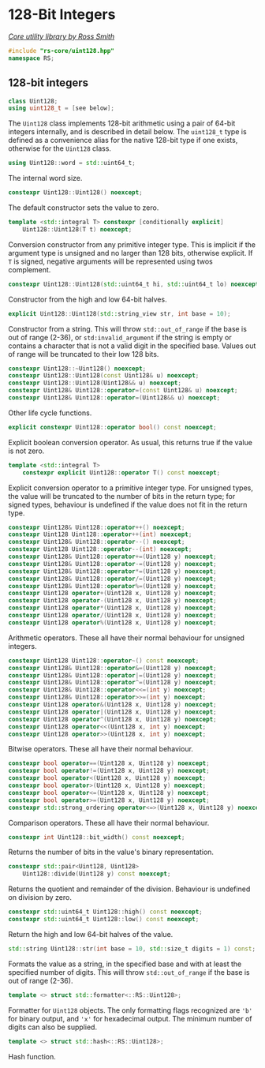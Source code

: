 # 128-Bit Integers

_[Core utility library by Ross Smith](index.html)_

```c++
#include "rs-core/uint128.hpp"
namespace RS;
```

## 128-bit integers

```c++
class Uint128;
using uint128_t = [see below];
```

The `Uint128` class implements 128-bit arithmetic using a pair of 64-bit
integers internally, and is described in detail below. The `uint128_t` type
is defined as a convenience alias for the native 128-bit type if one exists,
otherwise for the `Uint128` class.

```c++
using Uint128::word = std::uint64_t;
```

The internal word size.

```c++
constexpr Uint128::Uint128() noexcept;
```

The default constructor sets the value to zero.

```c++
template <std::integral T> constexpr [conditionally explicit]
    Uint128::Uint128(T t) noexcept;
```

Conversion constructor from any primitive integer type. This is implicit if
the argument type is unsigned and no larger than 128 bits, otherwise
explicit. If `T` is signed, negative arguments will be represented using twos
complement.

```c++
constexpr Uint128::Uint128(std::uint64_t hi, std::uint64_t lo) noexcept;
```

Constructor from the high and low 64-bit halves.

```c++
explicit Uint128::Uint128(std::string_view str, int base = 10);
```

Constructor from a string. This will throw `std::out_of_range` if the base is
out of range (2-36), or `std:invalid_argument` if the string is empty or
contains a character that is not a valid digit in the specified base. Values
out of range will be truncated to their low 128 bits.

```c++
constexpr Uint128::~Uint128() noexcept;
constexpr Uint128::Uint128(const Uint128& u) noexcept;
constexpr Uint128::Uint128(Uint128&& u) noexcept;
constexpr Uint128& Uint128::operator=(const Uint128& u) noexcept;
constexpr Uint128& Uint128::operator=(Uint128&& u) noexcept;
```

Other life cycle functions.

```c++
explicit constexpr Uint128::operator bool() const noexcept;
```

Explicit boolean conversion operator. As usual, this returns true if the value
is not zero.

```c++
template <std::integral T>
    constexpr explicit Uint128::operator T() const noexcept;
```

Explicit conversion operator to a primitive integer type. For unsigned types,
the value will be truncated to the number of bits in the return type; for
signed types, behaviour is undefined if the value does not fit in the return
type.

```c++
constexpr Uint128& Uint128::operator++() noexcept;
constexpr Uint128 Uint128::operator++(int) noexcept;
constexpr Uint128& Uint128::operator--() noexcept;
constexpr Uint128 Uint128::operator--(int) noexcept;
constexpr Uint128& Uint128::operator+=(Uint128 y) noexcept;
constexpr Uint128& Uint128::operator-=(Uint128 y) noexcept;
constexpr Uint128& Uint128::operator*=(Uint128 y) noexcept;
constexpr Uint128& Uint128::operator/=(Uint128 y) noexcept;
constexpr Uint128& Uint128::operator%=(Uint128 y) noexcept;
constexpr Uint128 operator+(Uint128 x, Uint128 y) noexcept;
constexpr Uint128 operator-(Uint128 x, Uint128 y) noexcept;
constexpr Uint128 operator*(Uint128 x, Uint128 y) noexcept;
constexpr Uint128 operator/(Uint128 x, Uint128 y) noexcept;
constexpr Uint128 operator%(Uint128 x, Uint128 y) noexcept;
```

Arithmetic operators. These all have their normal behaviour for unsigned
integers.

```c++
constexpr Uint128 Uint128::operator~() const noexcept;
constexpr Uint128& Uint128::operator&=(Uint128 y) noexcept;
constexpr Uint128& Uint128::operator|=(Uint128 y) noexcept;
constexpr Uint128& Uint128::operator^=(Uint128 y) noexcept;
constexpr Uint128& Uint128::operator<<=(int y) noexcept;
constexpr Uint128& Uint128::operator>>=(int y) noexcept;
constexpr Uint128 operator&(Uint128 x, Uint128 y) noexcept;
constexpr Uint128 operator|(Uint128 x, Uint128 y) noexcept;
constexpr Uint128 operator^(Uint128 x, Uint128 y) noexcept;
constexpr Uint128 operator<<(Uint128 x, int y) noexcept;
constexpr Uint128 operator>>(Uint128 x, int y) noexcept;
```

Bitwise operators. These all have their normal behaviour.

```c++
constexpr bool operator==(Uint128 x, Uint128 y) noexcept;
constexpr bool operator!=(Uint128 x, Uint128 y) noexcept;
constexpr bool operator<(Uint128 x, Uint128 y) noexcept;
constexpr bool operator>(Uint128 x, Uint128 y) noexcept;
constexpr bool operator<=(Uint128 x, Uint128 y) noexcept;
constexpr bool operator>=(Uint128 x, Uint128 y) noexcept;
constexpr std::strong_ordering operator<=>(Uint128 x, Uint128 y) noexcept;
```

Comparison operators. These all have their normal behaviour.

```c++
constexpr int Uint128::bit_width() const noexcept;
```

Returns the number of bits in the value's binary representation.

```c++
constexpr std::pair<Uint128, Uint128>
    Uint128::divide(Uint128 y) const noexcept;
```

Returns the quotient and remainder of the division. Behaviour is undefined on
division by zero.

```c++
constexpr std::uint64_t Uint128::high() const noexcept;
constexpr std::uint64_t Uint128::low() const noexcept;
```

Return the high and low 64-bit halves of the value.

```c++
std::string Uint128::str(int base = 10, std::size_t digits = 1) const;
```

Formats the value as a string, in the specified base and with at least the
specified number of digits. This will throw `std::out_of_range` if the base
is out of range (2-36).

```c++
template <> struct std::formatter<::RS::Uint128>;
```

Formatter for `Uint128` objects. The only formatting flags recognized are
`'b'` for binary output, and `'x'` for hexadecimal output. The minimum number
of digits can also be supplied.

```c++
template <> struct std::hash<::RS::Uint128>;
```

Hash function.
